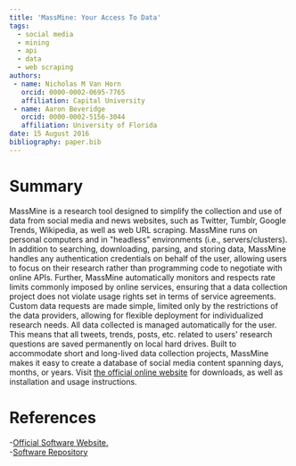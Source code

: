 ```yaml
---
title: 'MassMine: Your Access To Data'
tags:
  - social media
  - mining
  - api
  - data
  - web scraping
authors:
 - name: Nicholas M Van Horn
   orcid: 0000-0002-0695-7765
   affiliation: Capital University
 - name: Aaron Beveridge
   orcid: 0000-0002-5156-3044
   affiliation: University of Florida
date: 15 August 2016
bibliography: paper.bib
---
```


# Summary

MassMine is a research tool designed to simplify the collection and use of data from social media and news websites, such as Twitter, Tumblr, Google Trends, Wikipedia, as well as web URL scraping. MassMine runs on personal computers and in "headless" environments (i.e., servers/clusters). In addition to searching, downloading, parsing, and storing data, MassMine handles any authentication credentials on behalf of the user, allowing users to focus on their research rather than programming code to negotiate with online APIs. Further, MassMine automatically monitors and respects rate limits commonly imposed by online services, ensuring that a data collection project does not violate usage rights set in terms of service agreements. Custom data requests are made simple, limited only by the restrictions of the data providers, allowing for flexible deployment for individualized research needs. All data collected is managed automatically for the user. This means that all tweets, trends, posts, etc. related to users' research questions are saved permanently on local hard drives. Built to accommodate short and long-lived data collection projects, MassMine makes it easy to create a database of social media content spanning days, months, or years. Visit [the official online website](http://www.massmine.org) for downloads, as well as installation and usage instructions.

# References

-[Official Software Website.](http://www.massmine.org)  
-[Software Repository](https://github.com/n3mo/massmine)
